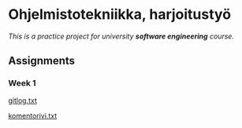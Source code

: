 # Ohjelmistotekniikka, harjoitustyö
_This is a practice project for university **software engineering** course._


## Assignments
### Week 1
[gitlog.txt](https://github.com/annareej/rpg-battlemap/blob/master/laskarit/gitlog.txt)

[komentorivi.txt](https://github.com/annareej/rpg-battlemap/blob/master/laskarit/komentorivi.txt)
